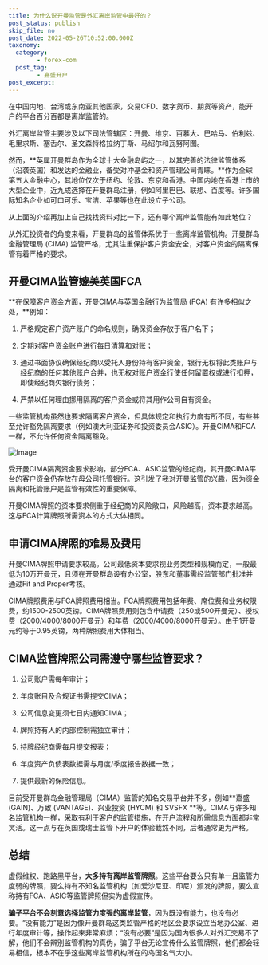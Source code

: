 ```yaml
---
title: 为什么说开曼监管是外汇离岸监管中最好的？
post_status: publish
skip_file: no
post_date: 2022-05-26T10:52:00.000Z
taxonomy:
  category:
        - forex-com
  post_tag:
        - 嘉盛开户
post_excerpt: 
---
```

在中国内地、台湾或东南亚其他国家，交易CFD、数字货币、期货等资产，能开户的平台百分百都是离岸监管的。

外汇离岸监管主要涉及以下司法管辖区：开曼、维京、百慕大、巴哈马、伯利兹、毛里求斯、塞舌尔、圣文森特格拉纳丁斯、马绍尔和瓦努阿图。

然而，**英属开曼群岛作为全球十大金融岛屿之一，以其完善的法律监管体系（沿袭英国）和发达的金融业，备受对冲基金和资产管理公司青睐。**作为全球第五大金融中心，其地位仅次于纽约、伦敦、东京和香港。中国内地在香港上市的大型企业中，近九成选择在开曼群岛注册，例如阿里巴巴、联想、百度等。许多国际知名企业如可口可乐、宝洁、苹果等也在此设立子公司。

从上面的介绍再加上自己找找资料对比一下，还有哪个离岸监管能有如此地位？

从外汇投资者的角度来看，开曼群岛的监管体系优于一些离岸监管机构。开曼群岛金融管理局 (CIMA) 监管严格，尤其注重保护客户资金安全，对客户资金的隔离保管有着严格的要求。

## 开曼CIMA监管媲美英国FCA

**在保障客户资金方面，开曼CIMA与英国金融行为监管局 (FCA) 有许多相似之处，**例如：

1. 严格规定客户资产账户的命名规则，确保资金存放于客户名下；

1. 定期对客户资金账户进行每日清算和对账；

1. 通过书面协议确保经纪商以受托人身份持有客户资金，银行无权将此类账户与经纪商的任何其他账户合并，也无权对账户资金行使任何留置权或进行扣押，即使经纪商欠银行债务；

1. 严禁以任何理由挪用隔离的客户资金或将其用作公司自有资金。

一些监管机构虽然也要求隔离客户资金，但具体规定和执行力度有所不同，有些甚至允许豁免隔离要求（例如澳大利亚证券和投资委员会ASIC）。开曼CIMA和FCA一样，不允许任何资金隔离豁免。

![Image](https://prod-files-secure.s3.us-west-2.amazonaws.com/39ed1227-6d7d-4570-be36-9ccd4a2c4241/bd849744-3fcb-4a37-8312-357962c8f065/image.png?X-Amz-Algorithm=AWS4-HMAC-SHA256&X-Amz-Content-Sha256=UNSIGNED-PAYLOAD&X-Amz-Credential=ASIAZI2LB466SJK7IRNN%2F20250719%2Fus-west-2%2Fs3%2Faws4_request&X-Amz-Date=20250719T041353Z&X-Amz-Expires=3600&X-Amz-Security-Token=IQoJb3JpZ2luX2VjEIT%2F%2F%2F%2F%2F%2F%2F%2F%2F%2FwEaCXVzLXdlc3QtMiJHMEUCIQDzCa2LO2u3nWPxAd42B0woAHlcOJHxS9mO71JaiQxX6QIgH9n1Lv9VpBHLjrmreWtjfz1n1DvMQF0bFWazXecf99IqiAQInf%2F%2F%2F%2F%2F%2F%2F%2F%2F%2FARAAGgw2Mzc0MjMxODM4MDUiDMp9YSJ%2BAMdQQ7HxXCrcA7hmDldVfezBaf6D5nvoArWdas9TcbtqEg4u1O%2BbykhLpIG7UG6%2FjRd%2Fwpw82xzs0vTl7d05JtxnEPeZ7cZpa2dEYqx78e%2FyIi3PYlyLriDU5FRtG4tZsLp%2BhzvhXEIXI%2FgnPLRJ1%2FT1xTOkRJ7ll%2BVMWExBM1eLVACTyU6%2FvBR4iGMwOn6%2BD6hMl52WQSJV8NDXeZeMLHNCbK4lP%2BWUFncg1krUyLVXUxznrSbJfAIa7%2FfUBnp9DhQGcSgomcvRMmFQ0mUlruX3sYZZGeC9rTZ9Nq%2F6CVkiid5XGEjVeU3eT2EQo2L3Cd%2FvTyqutA1heI2E%2F4pjhhlDxG2JdFIi07B3WjAwPyOlU%2FmhgBaN3oTi3yiTiTkFgDX6DAIoFjiqvukV31BAF2vooMNv5%2FPMp4%2BiqsnxdQuN58znA1jgvfuwxvdjIoMWFW71uRoPiYhi%2BKpKShowptT9qHMScde%2BAvW3CJ%2BjZ2F77N10yGGr7dwAEQA2dYHdcGmMBG44yowlhExzqEYIlJH7Jh8rfFSDVwsTaVMn86oFVerUogmv4OFpC5GarqLLq3RzMB1jDgX4mwXlHLguxGp%2FrOPmC1QjeLm4eKsiZlT%2BMC9%2BSco%2B5M3KP1%2BO3Vm0CiyshDV%2FMJGr7MMGOqUB67%2FMDVGoAo77roZl4EuGT83prPZxDX9v79MW82EBOPAY2VZVBHgh%2BEELd6JCnMvIdASr4uc5u91%2BkLALsMV1wCn8EHImYESFgwO9tnKNwjabMIAWLfV%2BWSmOX5OYxoZbeTu3Hs%2FwKBGsSJdCo474%2F9jtv0Im%2FBOmw0K0aaHYk1k2KnhQnbliGN2xu0QlftznTqIs340qt4WTXiLyWFeD5JmVRe43&X-Amz-Signature=82f91ccb4cc947d2b90e3a9d8d619486649b8aff2b2a4c079427987044620a39&X-Amz-SignedHeaders=host&x-amz-checksum-mode=ENABLED&x-id=GetObject)

受开曼CIMA隔离资金要求影响，部分FCA、ASIC监管的经纪商，其开曼CIMA平台的客户资金仍存放在母公司托管银行。这引发了我对开曼监管的兴趣，因为资金隔离和托管账户是监管有效性的重要保障。

开曼CIMA牌照的资本要求侧重于经纪商的风险敞口，风险越高，资本要求越高。这与FCA计算牌照所需资本的方式大体相同。

## **申请CIMA牌照的难易及费用**

开曼CIMA牌照申请要求较高。公司最低资本要求视业务类型和规模而定，一般最低为10万开曼元，且须在开曼群岛设有办公室，股东和董事需经监管部门批准并通过Fit and Proper考核。

CIMA牌照费用与FCA牌照费用相当。FCA牌照费用包括年费、席位费和业务权限费，约1500-2500英镑。CIMA牌照费用则包含申请费（250或500开曼元）、授权费（2000/4000/8000开曼元）和年费（2000/4000/8000开曼元）。由于1开曼元约等于0.95英镑，两种牌照费用大体相当。

## CIMA监管牌照公司需遵守哪些监管要求？

1. 公司账户需每年审计；

1. 年度账目及合规证书需提交CIMA；

1. 公司信息变更须七日内通知CIMA；

1. 牌照持有人的内部控制需独立审计；

1. 持牌经纪商需每月提交报表；

1. 年度资产负债表数据需与月度/季度报告数据一致；

1. 提供最新的保险信息。

目前受开曼群岛金融管理局（CIMA）监管的知名交易平台并不多，例如**嘉盛 (GAIN)、万致 (VANTAGE)、兴业投资 (HYCM) 和 SVSFX **等。CIMA与许多知名监管机构一样，采取有利于客户的监管措施，在开户流程和所需信息方面都非常灵活。这一点与在英国或瑞士监管下开户的体验截然不同，后者通常更为严格。

## 总结

虚假维权、跑路黑平台，**大多持有离岸监管牌照**。这些平台要么只有单一且监管力度弱的牌照，要么持有不知名监管机构（如爱沙尼亚、印尼）颁发的牌照，要么宣称持有FCA、ASIC等监管牌照但实为虚假宣传。

**骗子平台不会刻意选择监管力度强的离岸监管**，因为既没有能力，也没有必要。“没有能力”是因为像开曼群岛这类监管严格的地区会要求设立当地办公室、进行年度审计等，操作起来非常麻烦；“没有必要”是因为国内很多人对外汇交易不了解，他们不会辨别监管机构的真伪，骗子平台无论宣传什么监管牌照，他们都会轻易相信，根本不在乎这些离岸监管机构所在的岛国名气大小。